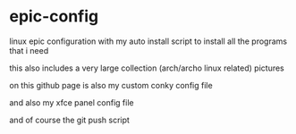 # epic-config
linux epic configuration
with my auto install script to install all the programs that i need

this also includes a very large collection (arch/archo linux related) pictures

on this github page is also my custom conky config file

and also my xfce panel config file

and of course the git push script
